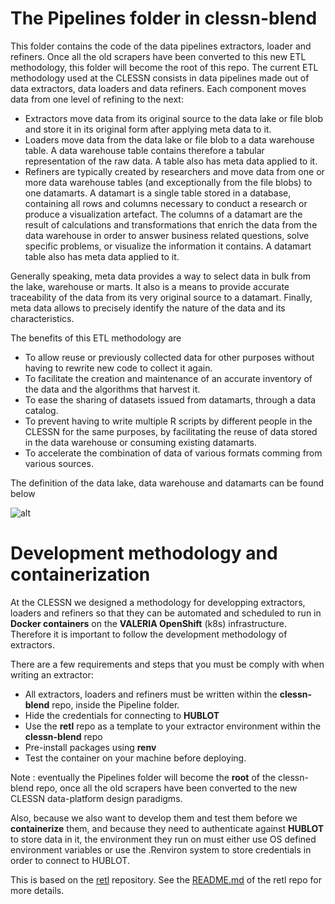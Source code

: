 # The Pipelines folder in clessn-blend

This folder contains the code of the data pipelines extractors, loader and refiners.  Once all the old scrapers have been converted to this new ETL methodology, this folder will become the root of this repo.
The current ETL methodology used at the CLESSN consists in data pipelines made out of data extractors, data loaders and data refiners.  Each component moves data from one level of refining to the next: 
* Extractors move data from its original source to the data lake or file blob and store it in its original form after applying meta data to it.
* Loaders move data from the data lake or file blob to a data warehouse table.  A data warehouse table contains therefore a tabular representation of the raw data.  A table also has meta data applied to it.
* Refiners are typically created by researchers and move data from one or more data warehouse tables (and exceptionally from the file blobs) to one datamarts.  A datamart is a single table stored in a database, containing all rows and columns necessary to conduct a research or produce a visualization artefact.  The columns of a datamart are the result of calculations and transformations that enrich the data from the data warehouse in order to answer business related questions, solve specific problems, or visualize the information it contains.  A datamart table also has meta data applied to it.

Generally speaking, meta data provides a way to select data in bulk from the lake, warehouse or marts.  It also is a means to provide accurate traceability of the data from its very original source to a datamart.  Finally, meta data allows to precisely identify the nature of the data and its characteristics.

The benefits of this ETL methodology are
* To allow reuse or previously collected data for other purposes without having to rewrite new code to collect it again.
* To facilitate the creation and maintenance of an accurate inventory of the data and the algorithms that harvest it.
* To ease the sharing of datasets issued from datamarts, through a data catalog.
* To prevent having to write multiple R scripts by different people in the CLESSN for the same purposes, by facilitating the reuse of data stored in the data warehouse or consuming existing datamarts.
* To accelerate the combination of data of various formats comming from various sources.

The definition of the data lake, data warehouse and datamarts can be found below

![alt](https://github.com/clessn/diagrams/blob/master/infra/definitiond_lake_warehouse_datamart.drawio.png)

# Development methodology and containerization
At the CLESSN we designed a methodology for developping extractors, loaders and refiners so that they can be automated and scheduled to run in **Docker containers** on the **VALERIA OpenShift** (k8s) infrastructure.  Therefore it is important to follow the development methodology of extractors.  

There are a few requirements and steps that you must be comply with when writing an extractor:
* All extractors, loaders and refiners must be written within the **clessn-blend** repo, inside the Pipeline folder.
* Hide the credentials for connecting to **HUBLOT**
* Use the **retl** repo as a template to your extractor environment within the **clessn-blend** repo
* Pre-install packages using **renv**
* Test the container on your machine before deploying.

Note : eventually the Pipelines folder will become the **root** of the clessn-blend repo, once all the old scrapers have been converted to the new CLESSN data-platform design paradigms.

Also, because we also want to develop them and test them before we **containerize** them, and because they need to authenticate against **HUBLOT** to store data in it, the environment they run on must either use OS defined environment variables or use the .Renviron system to store credentials in order to connect to HUBLOT.

This is based on the [retl](https://github.com/clessn/retl) repository.
See the [README.md](https://github.com/clessn/retl/blob/master/README.md) of the retl repo for more details.
